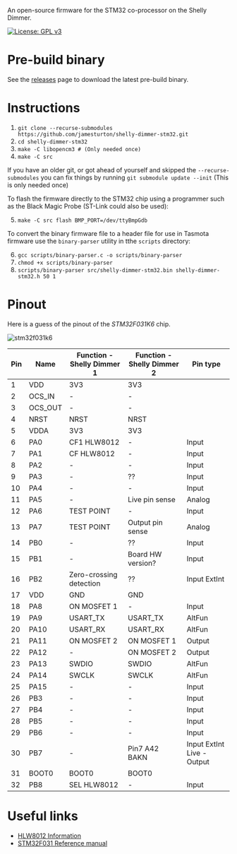 An open-source firmware for the STM32 co-processor on the Shelly Dimmer.

[![License: GPL v3](https://img.shields.io/badge/License-GPLv3-blue.svg)](https://www.gnu.org/licenses/gpl-3.0)

# Pre-build binary
See the [releases](https://github.com/jamesturton/shelly-dimmer-stm32/releases) page to download the latest pre-build binary.

# Instructions
 1. ```git clone --recurse-submodules https://github.com/jamesturton/shelly-dimmer-stm32.git```
 2. ```cd shelly-dimmer-stm32```
 3. ```make -C libopencm3 # (Only needed once)```
 4. ```make -C src```

If you have an older git, or got ahead of yourself and skipped the ```--recurse-submodules```
you can fix things by running ```git submodule update --init``` (This is only needed once)

To flash the firmware directly to the STM32 chip using a programmer such as the Black Magic Probe (ST-Link could also be used):

 5. ```make -C src flash BMP_PORT=/dev/ttyBmpGdb```

 To convert the binary firmware file to a header file for use in Tasmota firmware use the ```binary-parser``` utility in tthe ```scripts``` directory:

 6. ```gcc scripts/binary-parser.c -o scripts/binary-parser```
 7. ```chmod +x scripts/binary-parser```
 8. ```scripts/binary-parser src/shelly-dimmer-stm32.bin shelly-dimmer-stm32.h 50 1```

# Pinout
Here is a guess of the pinout of the *STM32F031K6* chip.

![stm32f031k6](https://user-images.githubusercontent.com/6130792/86444616-494b8080-bd11-11ea-8eeb-c07b69b8af35.PNG)

| Pin   | Name      | Function - Shelly Dimmer 1    | Function - Shelly Dimmer 2    | Pin type |
| ----- | --------- | ----------------------------- | ----------------------------- | - |
| 1     | VDD       | 3V3                           | 3V3                           |  |
| 2     | OCS_IN    | -                             | -                             |  |
| 3     | OCS_OUT   | -                             | -                             |  |
| 4     | NRST      | NRST                          | NRST                          |  |
| 5     | VDDA      | 3V3                           | 3V3                           |  |
| 6     | PA0       | CF1 HLW8012                   | -                             | Input  |
| 7     | PA1       | CF HLW8012                    | -                             | Input  |
| 8     | PA2       | -                             | -                             | Input  |
| 9     | PA3       | -                             | ??                            | Input  |
| 10    | PA4       | -                             | -                             | Input  |
| 11    | PA5       | -                             | Live pin sense                | Analog |
| 12    | PA6       | TEST POINT                    | -                             | Input  |
| 13    | PA7       | TEST POINT                    | Output pin sense              | Analog |
| 14    | PB0       | -                             | ??                            | Input  |
| 15    | PB1       | -                             | Board HW version?             | Input  |
| 16    | PB2       | Zero-crossing detection       | ??                            | Input ExtInt  |
| 17    | VDD       | GND                           | GND                           |  |
| 18    | PA8       | ON MOSFET 1                   | -                             | Input  |
| 19    | PA9       | USART_TX                      | USART_TX                      | AltFun |
| 20    | PA10      | USART_RX                      | USART_RX                      | AltFun |
| 21    | PA11      | ON MOSFET 2                   | ON MOSFET 1                   | Output |
| 22    | PA12      | -                             | ON MOSFET 2                   | Output |
| 23    | PA13      | SWDIO                         | SWDIO                         | AltFun |
| 24    | PA14      | SWCLK                         | SWCLK                         | AltFun |
| 25    | PA15      | -                             | -                             | Input  |
| 26    | PB3       | -                             | -                             | Input  |
| 27    | PB4       | -                             | -                             | Input  |
| 28    | PB5       | -                             | -                             | Input  |
| 29    | PB6       | -                             | -                             | Input  |
| 30    | PB7       | -                             | Pin7 A42 BAKN                 | Input ExtInt Live - Output |
| 31    | BOOT0     | BOOT0                         | BOOT0                         |  |
| 32    | PB8       | SEL HLW8012                   | -                             | Input  |

# Useful links
 - [HLW8012 Information](https://tinkerman.cat/post/hlw8012-ic-new-sonoff-pow)
 - [STM32F031 Reference manual](https://www.st.com/resource/en/reference_manual/dm00031936-stm32f0x1stm32f0x2stm32f0x8-advanced-armbased-32bit-mcus-stmicroelectronics.pdf)
